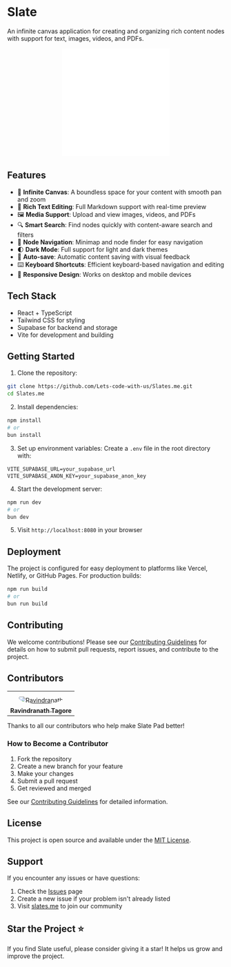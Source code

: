 # Slate 

An infinite canvas application for creating and organizing rich content nodes with support for text, images, videos, and PDFs.

<p align="center">
  <img src="public/images/white-logo.png" alt="Slate Logo" width="250" />
</p>

## Features

- 🎨 **Infinite Canvas**: A boundless space for your content with smooth pan and zoom
- 📝 **Rich Text Editing**: Full Markdown support with real-time preview
- 🖼️ **Media Support**: Upload and view images, videos, and PDFs
- 🔍 **Smart Search**: Find nodes quickly with content-aware search and filters
- 🎯 **Node Navigation**: Minimap and node finder for easy navigation
- 🌓 **Dark Mode**: Full support for light and dark themes
- 🔄 **Auto-save**: Automatic content saving with visual feedback
- ⌨️ **Keyboard Shortcuts**: Efficient keyboard-based navigation and editing
- 📱 **Responsive Design**: Works on desktop and mobile devices

## Tech Stack

- React + TypeScript
- Tailwind CSS for styling
- Supabase for backend and storage
- Vite for development and building

## Getting Started

1. Clone the repository:
```bash
git clone https://github.com/Lets-code-with-us/Slates.me.git
cd Slates.me
```

2. Install dependencies:
```bash
npm install
# or
bun install
```

3. Set up environment variables:
Create a `.env` file in the root directory with:
```env
VITE_SUPABASE_URL=your_supabase_url
VITE_SUPABASE_ANON_KEY=your_supabase_anon_key
```

4. Start the development server:
```bash
npm run dev
# or
bun dev
```

5. Visit `http://localhost:8080` in your browser

## Deployment

The project is configured for easy deployment to platforms like Vercel, Netlify, or GitHub Pages. For production builds:

```bash
npm run build
# or
bun run build
```

## Contributing

We welcome contributions! Please see our [Contributing Guidelines](CONTRIBUTING.md) for details on how to submit pull requests, report issues, and contribute to the project.

## Contributors

<table>
<tr>
    <td align="center" style="word-wrap: break-word; width: 150.0; height: 150.0">
        <a href=https://github.com/RavindranathTagor>
            <img src=https://avatars.githubusercontent.com/u/133690792?v=4 width="100;"  style="border-radius:50%;align-items:center;justify-content:center;overflow:hidden;padding-top:10px" alt=Ravindranath Tagore/>
            <br />
            <sub style="font-size:14px"><b>Ravindranath Tagore</b></sub>
        </a>
    </td>
</tr>
</table>

Thanks to all our contributors who help make Slate Pad better! 

<!-- ALL-CONTRIBUTORS-LIST:START - Do not remove or modify this section -->
<!-- prettier-ignore-start -->
<!-- markdownlint-disable -->
<!-- markdownlint-restore -->
<!-- prettier-ignore-end -->
<!-- ALL-CONTRIBUTORS-LIST:END -->

### How to Become a Contributor

1. Fork the repository
2. Create a new branch for your feature
3. Make your changes
4. Submit a pull request
5. Get reviewed and merged

See our [Contributing Guidelines](CONTRIBUTING.md) for detailed information.

## License

This project is open source and available under the [MIT License](LICENSE).

## Support

If you encounter any issues or have questions:
1. Check the [Issues](https://github.com/Lets-code-with-us/Slates.me/issues) page
2. Create a new issue if your problem isn't already listed
3. Visit [slates.me](https://slates.me) to join our community

## Star the Project ⭐

If you find Slate useful, please consider giving it a star! It helps us grow and improve the project.
